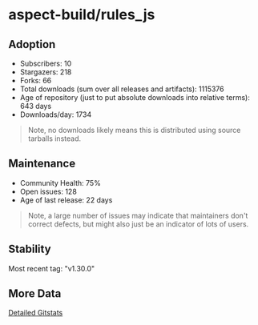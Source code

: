 # aspect-build/rules_js

## Adoption

- Subscribers: 10
- Stargazers: 218
- Forks: 66
- Total downloads (sum over all releases and artifacts): 1115376
- Age of repository (just to put absolute downloads into relative terms): 643 days
- Downloads/day: 1734

> Note, no downloads likely means this is distributed using source tarballs instead.

## Maintenance

- Community Health: 75%
- Open issues: 128
- Age of last release: 22 days

> Note, a large number of issues may indicate that maintainers don't correct defects, but might also
> just be an indicator of lots of users.

## Stability

Most recent tag: "v1.30.0"

## More Data

[Detailed Gitstats](/bazel-catalog/gitstats/aspect-build/rules_js)

